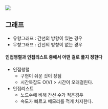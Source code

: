
<img src="http://mazandi.herokuapp.com/api?handle=tjdwls3680&theme=warm"/>

## 그래프
- 유향그래프 : 간선의 방향이 있는 경우
- 무향그래프 : 간선의 방향이 없는 경우
  
#### 인접행렬과 인접리스트 중에서 어떤 걸로 풀지 정한다
  - 인접행렬
    - 구현이 쉬운 것이 장점
    - 시간복잡도 O(V) > 시간이 오래걸린다. 
  - 인접리스트
    - 노드수에 비해 간선 수가 적은경우
    - 속도가 빠르고 메모리를 적게 차지한다.  
